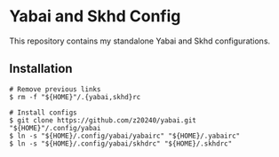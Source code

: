 # Yabai and Skhd Config

This repository contains my standalone Yabai and Skhd configurations.

## Installation

```shell
# Remove previous links
$ rm -f "${HOME}"/.{yabai,skhd}rc

# Install configs
$ git clone https://github.com/z20240/yabai.git "${HOME}"/.config/yabai
$ ln -s "${HOME}/.config/yabai/yabairc" "${HOME}/.yabairc"
$ ln -s "${HOME}/.config/yabai/skhdrc" "${HOME}/.skhdrc"
```
